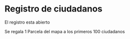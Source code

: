 # Registro de ciudadanos
El registro esta abierto

Se regala 1 Parcela del mapa a los primeros 100 ciudadanos

<script type="text/javascript" src="https://form.jotform.com/jsform/222274757250052"></script>

